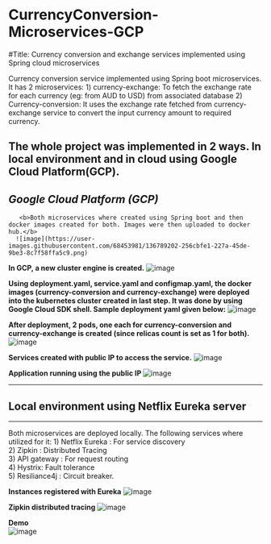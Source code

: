 # CurrencyConversion-Microservices-GCP
#Title: Currency conversion and exchange services implemented using Spring cloud microservices

Currency conversion service implemented using Spring boot microservices. It has 2 microservices:
        1) currency-exchange: To fetch the exchange rate for each currency (eg: from AUD to USD) from associated database
        2) Currency-conversion: It uses the exchange rate fetched from currency-exchange service to convert the input currency amount to required currency.
       

 
 The whole project was implemented in 2 ways. In local environment and in cloud using Google Cloud Platform(GCP).
 --------------------------------------------------------------------------------------------------------------------------------------------------------------------------------

<b><i>Google Cloud Platform (GCP)</i></b>  <br/>
---------------------------------------------------
       <b>Both microservices where created using Spring boot and then docker images created for both. Images were then uploaded to docker hub.</b>
      ![image](https://user-images.githubusercontent.com/68453981/136789202-256cbfe1-227a-45de-9be3-8c7f58ffa5c9.png)
      
      
      
      
<b>In GCP, a new cluster engine is created.</b>
      ![image](https://user-images.githubusercontent.com/68453981/136789524-4c74878f-aa3d-4165-83a4-43b2adce69d7.png)
      
      
      
      
      
      
<b>Using deployment.yaml, service.yaml and configmap.yaml, the docker images (currency-conversion and currency-exchange) were deployed 
      into the kubernetes cluster created in last step. It was done by using Google Cloud SDK shell. Sample deployment yaml given below:</b>
      ![image](https://user-images.githubusercontent.com/68453981/136790006-19e7b0d2-e9d7-4505-953c-d04427bf81ce.png)
      
      
      
      
      
<b>After deployment, 2 pods, one each for currency-conversion and currency-exchange is created (since relicas count is set as 1 for both).</b>
      ![image](https://user-images.githubusercontent.com/68453981/136791006-bc2344fd-c5e0-4e21-838c-c18670287b36.png)
      
<b>Services created with public IP to access the service.</b>
      ![image](https://user-images.githubusercontent.com/68453981/136790590-f5fe7107-a614-4848-8d99-6c0397926893.png)

<b>Application running using the public IP  </b>
![image](https://user-images.githubusercontent.com/68453981/136792238-124e6da8-1ab2-4304-8ac5-b9ff5ddd992c.png)
      
-------------------------------------------------------------------------------------------------------------------------------------------------------------------------------
 Local environment using Netflix Eureka server
 ---------------------------------------------
-------------------------------------------------------------------------------------------------------------------------------------------------------------------------------
Both microservices are deployed locally. The following services where utilized for it:
       1) Netflix Eureka : For service discovery  <br/>
       2) Zipkin : Distributed Tracing  <br/>
       3) API gateway : For request routing  <br/>
       4) Hystrix: Fault tolerance  <br/>
       5) Resiliance4j : Circuit breaker.  <br/>
       
<b>Instances registered with Eureka</b>
       ![image](https://user-images.githubusercontent.com/68453981/136793533-a0a2064a-26a6-48d7-9053-edf722379685.png)
       
<b>Zipkin distributed tracing</b>
       ![image](https://user-images.githubusercontent.com/68453981/136796538-992c6bd7-789d-4f60-8a02-b91283fd4338.png)
       
<b>Demo</b>   
       ![image](https://user-images.githubusercontent.com/68453981/136797294-32744cc5-9d91-4af4-b584-f378a7978081.png)




       
